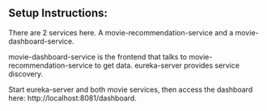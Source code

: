 ## Setup Instructions:

There are 2 services here. A movie-recommendation-service and a movie-dashboard-service.

movie-dashboard-service is the frontend that talks to movie-recommendation-service to get data.
eureka-server provides service discovery.

Start eureka-server and both movie services, then access the dashboard here: http://localhost:8081/dashboard.
